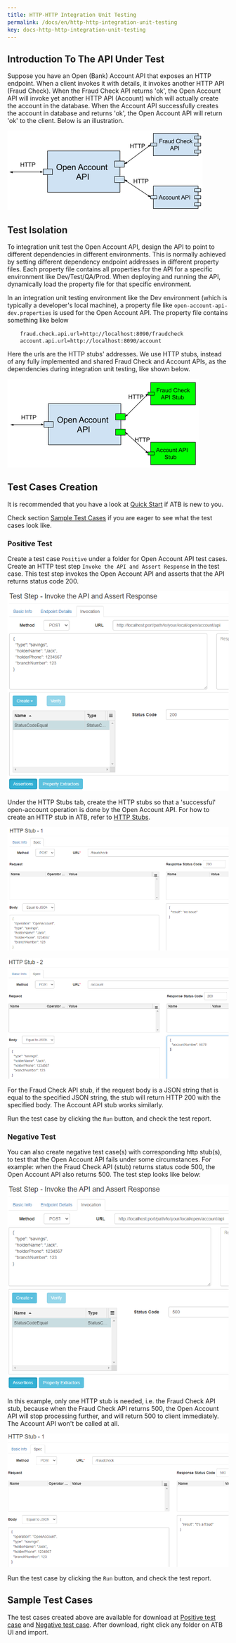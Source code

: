 ```yaml
---
title: HTTP-HTTP Integration Unit Testing
permalink: /docs/en/http-http-integration-unit-testing
key: docs-http-http-integration-unit-testing
---
```

## Introduction To The API Under Test
Suppose you have an Open (Bank) Account API that exposes an HTTP endpoint. When a client invokes it with details, it invokes another HTTP API (Fraud Check). When the Fraud Check API returns 'ok', the Open Account API will invoke yet another HTTP API (Account) which will actually create the account in the database. When the Account API successfully creates the account in database and returns 'ok', the Open Account API will return 'ok' to the client. Below is an illustration.

![Open Account API](../../screenshots/http-http/open-account-api.png)

## Test Isolation
To integration unit test the Open Account API, design the API to point to different dependencies in different environments. This is normally achieved by setting different dependency endpoint addresses in different property files. Each property file contains all properties for the API for a specific environment like Dev/Test/QA/Prod. When deploying and running the API, dynamically load the property file for that specific environment.

In an integration unit testing environment like the Dev environment (which is typically a developer's local machine), a property file like `open-account-api-dev.properties` is used for the Open Account API. The property file contains something like below
~~~
    fraud.check.api.url=http://localhost:8090/fraudcheck
    account.api.url=http://localhost:8090/account
~~~ 
Here the urls are the HTTP stubs' addresses. We use HTTP stubs, instead of any fully implemented and shared Fraud Check and Account APIs, as the dependencies during integration unit testing, like shown below.

![Open Account API Test Isolation](../../screenshots/http-http/open-account-api-test-isolation.png)

## Test Cases Creation
It is recommended that you have a look at [Quick Start](/docs/en/quick-start) if ATB is new to you.

Check section [Sample Test Cases](#sample-test-cases) if you are eager to see what the test cases look like.

### Positive Test
Create a test case `Positive` under a folder for Open Account API test cases. Create an HTTP test step `Invoke the API and Assert Response` in the test case. This test step invokes the Open Account API and asserts that the API returns status code 200.

![Positive - Test Step](../../screenshots/http-http/positive-test-step.png)

Under the HTTP Stubs tab, create the HTTP stubs so that a 'successful' open-account operation is done by the Open Account API. For how to create an HTTP stub in ATB, refer to [HTTP Stubs](/docs/en/http-stubs).

![Positive - Fraud Check API Stub](../../screenshots/http-http/positive-fraud-check-api-stub.png)

![Positive - Account API Stub](../../screenshots/http-http/positive-account-api-stub.png)

For the Fraud Check API stub, if the request body is a JSON string that is equal to the specified JSON string, the stub will return HTTP 200 with the specified body. The Account API stub works similarly.

Run the test case by clicking the `Run` button, and check the test report.

### Negative Test
You can also create negative test case(s) with corresponding http stub(s), to test that the Open Account API fails under some circumstances. For example: when the Fraud Check API (stub) returns status code 500, the Open Account API also returns 500. The test step looks like below:

![Negative - Test Step](../../screenshots/http-http/negative-test-step.png)

In this example, only one HTTP stub is needed, i.e. the Fraud Check API stub, because when the Fraud Check API returns 500, the Open Account API will stop processing further, and will return 500 to client immediately. The Account API won't be called at all.

![Negative - Fraud Check API Stub](../../screenshots/http-http/negative-fraud-check-api-stub.png)

Run the test case by clicking the `Run` button, and check the test report.

## Sample Test Cases
The test cases created above are available for download at <a href="../../sample-testcases/http-http/Positive.json" download>Positive test case</a> and <a href="../../sample-testcases/http-http/Negative.json" download>Negative test case</a>. After download, right click any folder on ATB UI and import.
